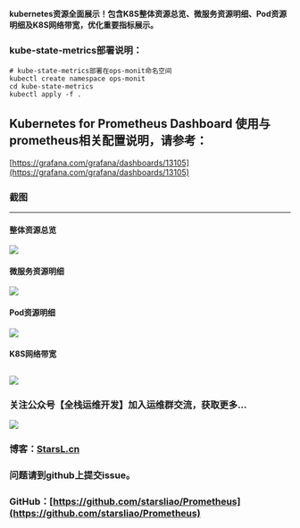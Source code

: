 #### kubernetes资源全面展示！包含K8S整体资源总览、微服务资源明细、Pod资源明细及K8S网络带宽，优化重要指标展示。



### kube-state-metrics部署说明：
```
# kube-state-metrics部署在ops-monit命名空间
kubectl create namespace ops-monit
cd kube-state-metrics
kubectl apply -f .
```
## Kubernetes for Prometheus Dashboard 使用与prometheus相关配置说明，请参考：
[https://grafana.com/grafana/dashboards/13105](https://grafana.com/grafana/dashboards/13105)

### 截图
---
#### 整体资源总览
![](https://grafana.com/api/dashboards/13105/images/9490/image)
#### 微服务资源明细
![](https://grafana.com/api/dashboards/13105/images/9021/image)
#### Pod资源明细
![](https://grafana.com/api/dashboards/13105/images/9022/image)
#### K8S网络带宽
![](https://grafana.com/api/dashboards/13105/images/9023/image)
---

### 关注公众号【**全栈运维开发**】加入运维群交流，获取更多...
![](https://starsl.cn/static/img/qr.png)
### 博客：[StarsL.cn](https://starsl.cn/)

### 问题请到github上提交issue。
### GitHub：[https://github.com/starsliao/Prometheus](https://github.com/starsliao/Prometheus)
